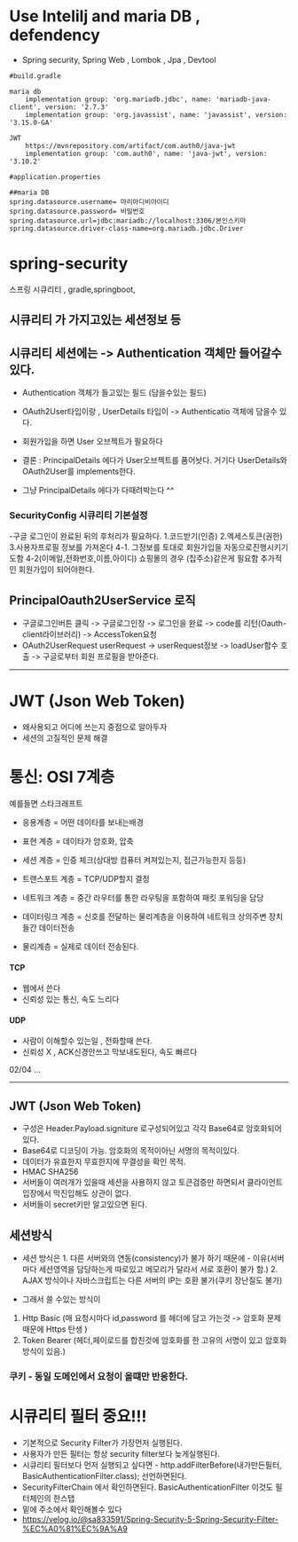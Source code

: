 # Use Intelilj and maria DB , defendency

- Spring security, Spring Web , Lombok , Jpa , Devtool

```
#build.gradle

maria db
	implementation group: 'org.mariadb.jdbc', name: 'mariadb-java-client', version: '2.7.3'
	implementation group: 'org.javassist', name: 'javassist', version: '3.15.0-GA'

JWT
    https://mvnrepository.com/artifact/com.auth0/java-jwt
	implementation group: 'com.auth0', name: 'java-jwt', version: '3.10.2'
```

```
#application.properties

##maria DB
spring.datasource.username= 마리아디비아이디
spring.datasource.password= 비밀번호
spring.datasource.url=jdbc:mariadb://localhost:3306/본인스키마
spring.datasource.driver-class-name=org.mariadb.jdbc.Driver

```

# spring-security

스프링 시큐리티 , gradle,springboot,

## 시큐리티 가 가지고있는 세션정보 등

## 시큐리티 세션에는 -> Authentication 객체만 들어갈수있다.

- Authentication 객체가 들고있는 필드 (담을수있는 필드)

- OAuth2User타입이랑 , UserDetails 타입이 -> Authenticatio 객체에 담을수 있다.

- 회원가입을 하면 User 오브젝트가 필요하다

- 결론 : PrincipalDetails 에다가 User오브젝트를 품어놧다. 거기다 UserDetails와 OAuth2User를 implements한다.
- 그냥 PrincipalDetails 에다가 다때려박는다 ^^

### SecurityConfig 시큐리티 기본설정

-구글 로그인이 완료된 뒤의 후처리가 필요하다. 1.코드받기(인증) 2.엑세스토큰(권한) 3.사용자프로필 정보를 가져온다
4-1. 그정보를 토대로 회원가입을 자동으로진행시키기도함
4-2(이메일,전화번호,이름,아이디) 쇼핑몰의 경우 (집주소)같은게 필요함
추가적인 회원가입이 되어야한다.

## PrincipalOauth2UserService 로직

- 구글로그인버튼 클릭 -> 구글로그인창 -> 로그인을 완료 -> code를 리턴(Oauth-client라이브러리) -> AccessToken요청
- OAuth2UserRequest userRequest -> userRequest정보 -> loadUser함수 호출 -> 구글로부터 회원 프로필을 받아준다.

---

# JWT (Json Web Token)

- 왜사용되고 어디에 쓰는지 중점으로 알아두자
- 세션의 고질적인 문제 해결

# 통신: OSI 7계층

예를들면 스타크래프트

- 응용계층 = 어떤 데이타를 보내는배경

- 표현 계층 = 데이타가 암호화, 압축

- 세션 계층 = 인증 체크(상대방 컴퓨터 켜져있는지, 접근가능한지 등등)

- 트랜스포트 계층 = TCP/UDP할지 결정

- 네트워크 계층 = 중간 라우터를 통한 라우팅을 포함하여 패킷 포워딩을 담당

- 데이터링크 계층 = 신호를 전달하는 물리계층을 이용하여 네트워크 상의주변 장치들간 데이터전송

- 물리계층 = 실제로 데이터 전송된다.

#### TCP

- 웹에서 쓴다
- 신뢰성 있는 통신, 속도 느리다

#### UDP

- 사람이 이해할수 있는일 , 전화할때 쓴다.
- 신뢰성 X , ACK신경안쓰고 막보내도된다, 속도 빠르다

02/04 ...

---

## JWT (Json Web Token)

- 구성은 Header.Payload.signiture 로구성되어있고 각각 Base64로 암호화되어있다.
- Base64로 디코딩이 가능. 암호화의 목적이아닌 서명의 목적이있다.
- 데이터가 유효한지 무효한지에 무결성을 확인 목적.
- HMAC SHA256
- 서버들이 여러개가 있을때 세션을 사용하지 않고 토큰검증만 하면되서 클라이언트 입장에서 막진입해도 상관이 없다.
- 서버들이 secret키만 알고있으면 된다.

## 세션방식

- 세션 방식은 1. 다른 서버와의 연동(consistency)가 불가 하기 때문에 - 이유(서버마다 세션영역을 담당하는게 따로있고 메모리가 달라서 서로 호환이 불가 함.) 2. AJAX 방식이나 자바스크립트는 다른 서버의 IP는 호환 불가(쿠키 장난질도 불가)

- 그래서 쓸 수있는 방식이

1. Http Basic (매 요청시마다 id,password 를 헤더에 담고 가는것 -> 암호화 문제 때문에 Https 탄생 )
2. Token Bearer (헤더,페이로드를 합친것에 암호화를 한 고유의 서명이 있고 암호화 방식이 있음.)

### 쿠키 - 동일 도메인에서 요청이 올떄만 반응한다.

# 시큐리티 필터 중요!!!

- 기본적으로 Security Filter가 가장먼저 실행된다.
- 사용자가 만든 필터는 항상 security filter보다 늦게실행된다.
- 시큐리티 필터보다 먼저 실행되고 싶다면 - http.addFilterBefore(내가만든필터, BasicAuthenticationFilter.class); 선언하면된다.
- SecurityFilterChain 에서 확인하면된다. BasicAuthenticationFilter 이것도 필터체인의 한스탭
- 밑에 주소에서 확인해볼수 있다
- https://velog.io/@sa833591/Spring-Security-5-Spring-Security-Filter-%EC%A0%81%EC%9A%A9
